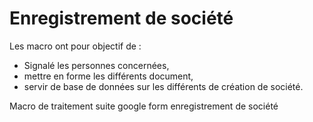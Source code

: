 # Enregistrement de société

Les macro ont pour objectif de :
- Signalé les personnes concernées,
- mettre en forme les différents document,
- servir de base de données sur les différents de création de société.

Macro de traitement suite google form enregistrement de société

